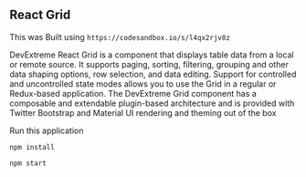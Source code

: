 ## React Grid

This was Built using `https://codesandbox.io/s/l4qx2rjv8z`

DevExtreme React Grid is a component that displays table data from a local or remote source. It supports paging, sorting, filtering, grouping and other data shaping options, row selection, and data editing. Support for controlled and uncontrolled state modes allows you to use the Grid in a regular or Redux-based application. The DevExtreme Grid component has a composable and extendable plugin-based architecture and is provided with Twitter Bootstrap and Material UI rendering and theming out of the box


Run this application

`npm install`

`npm start`

